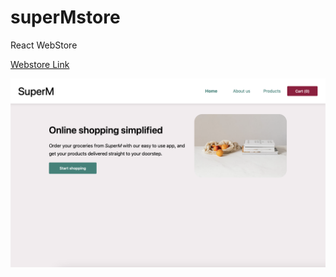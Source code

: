 # superMstore
React WebStore

[Webstore Link](https://superm-onlinestore.netlify.app)


![Home Page](superm-vite-react18-usefetch/screenshots/superMhome.png)

